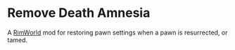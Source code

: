 # Remove Death Amnesia

A [RimWorld](https://store.steampowered.com/app/294100/RimWorld/) mod for
restoring pawn settings when a pawn is resurrected, or tamed.

